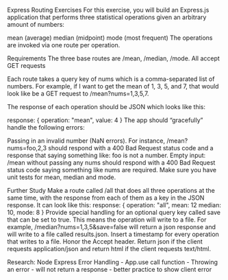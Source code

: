 Express Routing Exercises
For this exercise, you will build an Express.js application that performs three statistical operations given an arbitrary amount of numbers:

mean (average)
median (midpoint)
mode (most frequent)
The operations are invoked via one route per operation.

Requirements
The three base routes are /mean, /median, /mode. All accept GET requests

Each route takes a query key of nums which is a comma-separated list of numbers. For example, if I want to get the mean of 1, 3, 5, and 7, that would look like be a GET request to /mean?nums=1,3,5,7.

The response of each operation should be JSON which looks like this:

response: {
  operation: "mean",
  value: 4
}
The app should “gracefully” handle the following errors:

Passing in an invalid number (NaN errors). For instance, /mean?nums=foo,2,3 should respond with a 400 Bad Request status code and a response that saying something like: foo is not a number.
Empty input: /mean without passing any nums should respond with a 400 Bad Request status code saying something like nums are required.
Make sure you have unit tests for mean, median and mode.

Further Study
Make a route called /all that does all three operations at the same time, with the response from each of them as a key in the JSON response. It can look like this:
response: {
  operation: "all",
  mean: 12
  median: 10,
  mode: 8
}
Provide special handling for an optional query key called save that can be set to true. This means the operation will write to a file. For example, /median?nums=1,3,5&save=false will return a json response and will write to a file called results.json.
Insert a timestamp for every operation that writes to a file.
Honor the Accept header. Return json if the client requests application/json and return html if the client requests text/html.


Research: Node Express Error Handling 
    - App.use call function 
    - Throwing an error - will not return a response - better practice to show client error